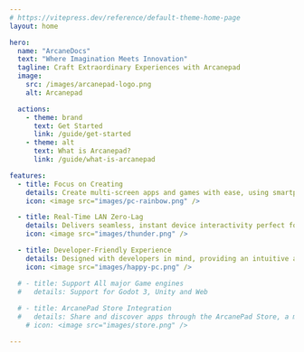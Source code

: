 ```yaml
---
# https://vitepress.dev/reference/default-theme-home-page
layout: home

hero:
  name: "ArcaneDocs"
  text: "Where Imagination Meets Innovation"
  tagline: Craft Extraordinary Experiences with Arcanepad
  image:
    src: /images/arcanepad-logo.png
    alt: Arcanepad

  actions:
    - theme: brand
      text: Get Started
      link: /guide/get-started
    - theme: alt
      text: What is Arcanepad?
      link: /guide/what-is-arcanepad

features:
  - title: Focus on Creating
    details: Create multi-screen apps and games with ease, using smartphones as controllers and viewers for interactive experiences.
    icon: <image src="images/pc-rainbow.png" />

  - title: Real-Time LAN Zero-Lag
    details: Delivers seamless, instant device interactivity perfect for creating highly responsive and captivating applications and games.
    icon: <image src="images/thunder.png" />

  - title: Developer-Friendly Experience
    details: Designed with developers in mind, providing an intuitive and easy-to-use platform for efficient app development.
    icon: <image src="images/happy-pc.png" />

  # - title: Support All major Game engines
  #   details: Support for Godot 3, Unity and Web
  
  # - title: ArcanePad Store Integration
  #   details: Share and discover apps through the ArcanePad Store, a marketplace promoting innovative applications.
    # icon: <image src="images/store.png" />

---
```

<div style="max-width:75%; margin: 2em auto -6em auto">
  <YoutubeEmbed video-id="ux6jKel9hz8" />
</div>